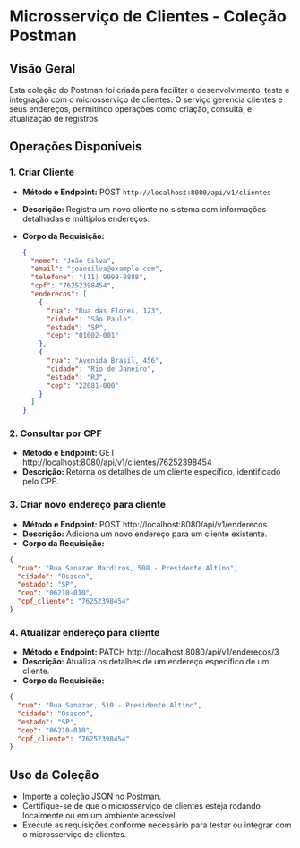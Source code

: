 # Microsserviço de Clientes - Coleção Postman

## Visão Geral
Esta coleção do Postman foi criada para facilitar o desenvolvimento, teste e integração com o microsserviço de clientes. O serviço gerencia clientes e seus endereços, permitindo operações como criação, consulta, e atualização de registros.

## Operações Disponíveis

### 1. Criar Cliente
- **Método e Endpoint:** POST `http://localhost:8080/api/v1/clientes`
- **Descrição:** Registra um novo cliente no sistema com informações detalhadas e múltiplos endereços.
- **Corpo da Requisição:**
  
  ```json
  {
    "nome": "João Silva",
    "email": "joaosilva@example.com",
    "telefone": "(11) 9999-8888",
    "cpf": "76252398454",
    "enderecos": [
      {
        "rua": "Rua das Flores, 123",
        "cidade": "São Paulo",
        "estado": "SP",
        "cep": "01002-001"
      },
      {
        "rua": "Avenida Brasil, 456",
        "cidade": "Rio de Janeiro",
        "estado": "RJ",
        "cep": "22081-000"
      }
    ]
  }

### 2. Consultar por CPF
- **Método e Endpoint:** GET http://localhost:8080/api/v1/clientes/76252398454
- **Descrição:** Retorna os detalhes de um cliente específico, identificado pelo CPF.

### 3. Criar novo endereço para cliente
- **Método e Endpoint:** POST http://localhost:8080/api/v1/enderecos
- **Descrição:** Adiciona um novo endereço para um cliente existente.
- **Corpo da Requisição:**
```json
{
  "rua": "Rua Sanazar Mardiros, 508 - Presidente Altino",
  "cidade": "Osasco",
  "estado": "SP",
  "cep": "06210-010",
  "cpf_cliente": "76252398454"
}
```

### 4. Atualizar endereço para cliente
- **Método e Endpoint:** PATCH http://localhost:8080/api/v1/enderecos/3
- **Descrição:** Atualiza os detalhes de um endereço específico de um cliente.
- **Corpo da Requisição:**

```json
{
  "rua": "Rua Sanazar, 510 - Presidente Altino",
  "cidade": "Osasco",
  "estado": "SP",
  "cep": "06210-010",
  "cpf_cliente": "76252398454"
}
```

## Uso da Coleção
- Importe a coleção JSON no Postman.
- Certifique-se de que o microsserviço de clientes esteja rodando localmente ou em um ambiente acessível.
- Execute as requisições conforme necessário para testar ou integrar com o microsserviço de clientes.
